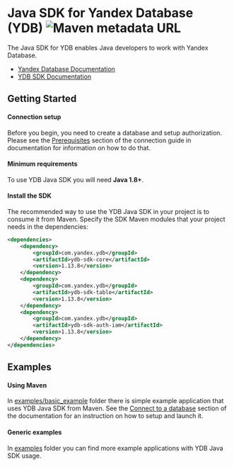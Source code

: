 # Java SDK for Yandex Database (YDB) ![Maven metadata URL](https://img.shields.io/maven-metadata/v?metadataUrl=https%3A%2F%2Frepo1.maven.org%2Fmaven2%2Fcom%2Fyandex%2Fydb%2Fydb-sdk-parent%2Fmaven-metadata.xml)

The Java SDK for YDB enables Java developers to work with Yandex Database.

* [Yandex Database Documentation][ydb-docs]
* [YDB SDK Documentation][sdk-docs]

## Getting Started

#### Connection setup ####

Before you begin, you need to create a database and setup authorization. Please see the [Prerequisites][prerequisites] section of the connection guide in documentation for information on how to do that.

#### Minimum requirements ####

To use YDB Java SDK you will need **Java 1.8+**. 

#### Install the SDK ####

The recommended way to use the YDB Java SDK in your project is to consume it from Maven. Specify the SDK Maven modules that your project needs in the
dependencies:

```xml
<dependencies>
    <dependency>
        <groupId>com.yandex.ydb</groupId>
        <artifactId>ydb-sdk-core</artifactId>
        <version>1.13.8</version>
    </dependency>
    <dependency>
        <groupId>com.yandex.ydb</groupId>
        <artifactId>ydb-sdk-table</artifactId>
        <version>1.13.8</version>
    </dependency>
    <dependency>
        <groupId>com.yandex.ydb</groupId>
        <artifactId>ydb-sdk-auth-iam</artifactId>
        <version>1.13.8</version>
    </dependency>
</dependencies>
```

## Examples ##

#### Using Maven ####

In [examples/basic_example][basic_example] folder there is simple example application that uses YDB Java SDK from Maven.
See the [Connect to a database][connect-to-a-database] section of the documentation for an instruction on how to setup and launch it.

#### Generic examples ####

In [examples][generic-examples] folder you can find more example applications with YDB Java SDK usage.


[ydb-docs]: https://cloud.yandex.ru/docs/ydb/
[sdk-docs]: https://cloud.yandex.ru/docs/ydb/reference/ydb-sdk/
[prerequisites]: https://cloud.yandex.ru/docs/ydb/concepts/connect
[connect-to-a-database]: https://cloud.yandex.ru/docs/ydb/reference/ydb-sdk/example/java#init
[basic_example]: https://github.com/yandex-cloud/ydb-java-sdk/tree/master/examples/basic_example
[generic-examples]: https://github.com/yandex-cloud/ydb-java-sdk/tree/master/examples
